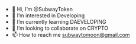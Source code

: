 - 👋 Hi, I’m @SubwayToken
- 👀 I’m interested in Developing
- 🌱 I’m currently learning DAEVELOPING
- 💞️ I’m looking to collaborate on CRYPTO
- 📫 How to reach me subwaytomoon@gmail.com

<!---
SubwayToken/SubwayToken is a ✨ special ✨ repository because its `README.md` (this file) appears on your GitHub profile.
You can click the Preview link to take a look at your changes.
--->
